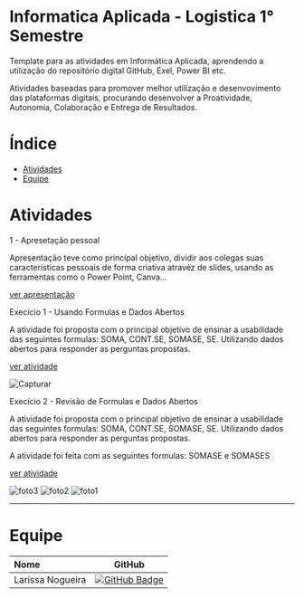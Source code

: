 # Informatica Aplicada - Logistica 1° Semestre

Template para as atividades em Informática Aplicada, aprendendo a utilização do repositório digital GitHub, Exel, Power BI etc. 

Atividades baseadas para promover melhor utilização e desenvovimento das plataformas digitais, procurando desenvolver a Proatividade, Autonomia, Colaboração e Entrega de Resultados.

# Índice

  * [Atividades](#Atividade-Informatica)
  * [Equipe](#Equipe)

# Atividades

1 - Apresetação pessoal 

Apresentação teve como princípal objetivo, dividir aos colegas suas características pessoais de forma criativa atravéz de slides, usando as ferramentas como o Power Point, Canva...

[ver apresentação](https://github.com/gabrieltn16/informatica/blob/main/Apresenta%C3%A7%C3%A3o%20informatica%20final.pptx)


Execício 1 - Usando Formulas e Dados Abertos

A atividade foi proposta com o principal objetivo de ensinar a usabilidade das seguintes formulas: SOMA, CONT.SE, SOMASE, SE.
Utilizando dados abertos para responder as perguntas propostas.

[ver atividade](https://github.com/user-attachments/files/17068368/trabalho.1.informatica.xlsx)

![Capturar](https://github.com/user-attachments/assets/f10f0cfc-5bfc-41e9-829f-3b6f4952abfe)


Execício 2 - Revisão de Formulas e Dados Abertos

A atividade foi proposta com o principal objetivo de ensinar a usabilidade das seguintes formulas: SOMA, CONT.SE, SOMASE, SE.
Utilizando dados abertos para responder as perguntas propostas.

A atividade foi feita com as seguintes formulas: SOMASE e SOMASES

[ver atividade](https://github.com/user-attachments/files/17081431/Trabalho.Informatica.2.xlsx)

![foto3](https://github.com/user-attachments/assets/5803f631-95db-4f27-b9df-459362b21870)
![foto2](https://github.com/user-attachments/assets/2a6820ee-073c-4603-9cb0-0c3adc24f997)
![foto1](https://github.com/user-attachments/assets/ab86b58c-881a-4833-befc-caf128859435)

------------------------------------------------------------------------------------------------------------------------------------------------------------------------------------------------------

# Equipe
| Nome                                  |                                                                                                                                                       GitHub                                                                                                                                                      |
| :------------------------------------ | :-------------------------------------------------------------------------------------------------------------------------------------------------------------------------------------------------------------------------------------------------------------------------------------------------------------------------: |
|   Larissa Nogueira        |     [![GitHub Badge](https://img.shields.io/badge/GitHub-111217?style=flat-square&logo=github&logoColor=white)](https://github.com/Larih13)              |
